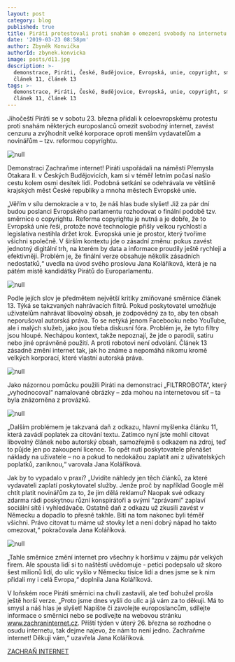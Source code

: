 ```yaml
---
layout: post
category: blog
published: true
title: Piráti protestovali proti snahám o omezení svobody na internetu
date: '2019-03-23 08:58pm'
author: Zbyněk Konvička
authorId: zbynek.konvicka
image: posts/d11.jpg
description: >-
  demonstrace, Piráti, České, Budějovice, Evropská, unie, copyright, směrnice,
  článek 11, článek 13
tags: >-
  demonstrace, Piráti, České, Budějovice, Evropská, unie, copyright, směrnice,
  článek 11, článek 13
---
```

Jihočeští Piráti se v sobotu 23. března přidali k celoevropskému protestu proti snahám některých europoslanců omezit svobodný internet, zavést cenzuru a zvýhodnit velké korporace oproti menším vydavatelům a novinářům – tzv. reformou copyrightu.

![null](posts/d1.jpg)

Demonstraci Zachraňme internet! Piráti uspořádali na náměstí Přemysla Otakara II. v Českých Budějovicích, kam si v téměř letním počasí našlo cestu kolem osmi desítek lidí. Podobná setkání se odehrávala ve většině krajských měst České republiky a mnoha městech Evropské unie.

„Věřím v sílu demokracie a v to, že náš hlas bude slyšet! Již za pár dní budou poslanci Evropského parlamentu rozhodovat o finální podobě tzv. směrnice o copyrightu. Reforma copyrightu je nutná a je dobře, že to Evropská unie řeší, protože nové technologie přišly velkou rychlostí a legislativa nestihla držet krok. Evropská unie je prostor, který tvoříme všichni společně. V širším kontextu jde o zásadní změnu: pokus zavést jednotný digitální trh, na kterém by data a informace proudily ještě rychleji a efektivněji. Problém je, že finální verze obsahuje několik zásadních nedostatků,“ uvedla na úvod svého proslovu Jana Koláříková, která je na pátém místě kandidátky Pirátů do Europarlamentu.

![null](posts/d9.jpg)

Podle jejích slov je předmětem největší kritiky zmiňované směrnice článek 13. Týká se takzvaných nahrávacích filtrů. Pokud poskytovatel umožňuje uživatelům nahrávat libovolný obsah, je zodpovědný za to, aby ten obsah neporušoval autorská práva. To se netýká jenom Facebooku nebo YouTube, ale i malých služeb, jako jsou třeba diskusní fóra. Problém je, že tyto filtry jsou hloupé. Nechápou kontext, takže nepoznají, že jde o parodii, satiru nebo jiné oprávněné použití. A proti robotovi není odvolání. Článek 13 zásadně změní internet tak, jak ho známe a nepomáhá nikomu kromě velkých korporací, které vlastní autorská práva.

![null](posts/d4.jpg)

Jako názornou pomůcku použili Piráti na demonstraci „FILTRROBOTA“, který „vyhodnocoval“ namalované obrázky – zda mohou na internetovou síť – ta byla znázorněna z provázků.

![null](posts/d10.jpg)

„Dalším problémem je takzvaná daň z odkazu, hlavní myšlenka článku 11, která zavádí poplatek za citování textu. Zatímco nyní jste mohli citovat libovolný článek nebo autorský obsah, samozřejmě s odkazem na zdroj, teď to půjde jen po zakoupení licence. To opět nutí poskytovatele přenášet náklady na uživatele – no a pokud to nedokážou zaplatit ani z uživatelských poplatků, zaniknou,“ varovala Jana Koláříková.

Jak by to vypadalo v praxi? „Uvidíte náhledy jen těch článků, za které vydavateli zaplatí poskytovatel služby. Jenže proč by například Google měl chtít platit novinářům za to, že jim dělá reklamu? Naopak své odkazy zdarma rádi poskytnou různí konspirátoři a svými “zprávami” zaplaví sociální sítě i vyhledávače. Ostatně daň z odkazu už zkusili zavést v Německu a dopadlo to přesně takhle. Bití na tom nakonec byli téměř všichni. Právo citovat tu máme už stovky let a není dobrý nápad ho takto omezovat,“ pokračovala Jana Koláříková.

![null](posts/d6.jpg)

„Tahle směrnice změní internet pro všechny k horšímu v zájmu pár velkých firem. Ale spousta lidí si to naštěstí uvědomuje - petici podepsalo už skoro šest milionů lidí, do ulic vyšlo v Německu tisíce lidí a dnes jsme se k nim přidali my i celá Evropa,“ doplnila Jana Koláříková.

V loňském roce Piráti směrnici na chvíli zastavili, ale teď bohužel prošla ještě horší verze. „Proto jsme dnes vyšli do ulic a já vám za to děkuji. Má to smysl a náš hlas je slyšet! Napište či zavolejte europoslancům, sdílejte informace o směrnici nebo se podívejte na webovou stránku www.zachraninternet.cz. Příští týden  v úterý 26. března se rozhodne o osudu internetu, tak dejme najevo, že nám to není jedno.
 Zachraňme internet! Děkuji vám,“ uzavřela Jana Koláříková.

 [
ZACHRAŇ INTERNET](https://zachraninternet.cz/)

